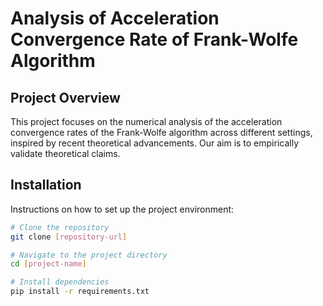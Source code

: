 # Analysis of Acceleration Convergence Rate of Frank-Wolfe Algorithm

## Project Overview

This project focuses on the numerical analysis of the acceleration convergence rates of the Frank-Wolfe algorithm across different settings, inspired by recent theoretical advancements. Our aim is to empirically validate theoretical claims.

## Installation

Instructions on how to set up the project environment:

```bash
# Clone the repository
git clone [repository-url]

# Navigate to the project directory
cd [project-name]

# Install dependencies
pip install -r requirements.txt
